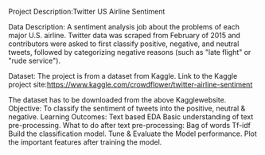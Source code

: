 Project Description:Twitter US Airline Sentiment

Data Description:
A sentiment analysis job about the problems of each major U.S. airline.
Twitter data was scraped from February of 2015 and contributors were asked to first classify positive, negative, and neutral tweets, followed by categorizing negative reasons (such as "late flight" or "rude service").

Dataset:
The project is from a dataset from Kaggle.
Link to the Kaggle project site:https://www.kaggle.com/crowdflower/twitter-airline-sentiment

The dataset has to be downloaded from the above Kagglewebsite.
Objective:
To classify the sentiment of tweets into the positive, neutral & negative.
Learning Outcomes:
Text based EDA
Basic understanding of text pre-processing.
What to do after text pre-processing:
Bag of words
Tf-idf
Build the classification model.
Tune & Evaluate the Model performance.
Plot the important features after training the model.
